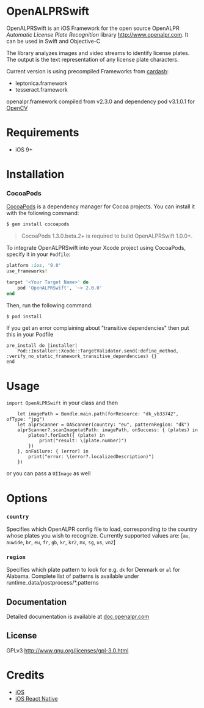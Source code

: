 # OpenALPRSwift
OpenALPRSwift is an iOS Framework for the open source OpenALPR *Automatic License Plate Recognition* library http://www.openalpr.com. It can be used in Swift and Objective-C

The library analyzes images and video streams to identify license plates.  The output is the text representation of any license plate characters.

Current version is using precompiled Frameworks from [cardash](https://github.com/cardash/react-native-openalpr/tree/master/ios/Frameworks):
* leptonica.framework
* tesseract.framework

openalpr.framework compiled from v2.3.0 and dependency pod v3.1.0.1 for [OpenCV](https://cocoapods.org/?q=opencv)

# Requirements
* iOS 9+

# Installation

### CocoaPods

[CocoaPods](http://cocoapods.org) is a dependency manager for Cocoa projects. You can install it with the following command:

```bash
$ gem install cocoapods
```

> CocoaPods 1.3.0.beta.2+ is required to build OpenALPRSwift 1.0.0+.

To integrate OpenALPRSwift into your Xcode project using CocoaPods, specify it in your `Podfile`:

```ruby
platform :ios, '9.0'
use_frameworks!

target '<Your Target Name>' do
    pod 'OpenALPRSwift', '~> 2.0.0'
end
```

Then, run the following command:

```bash
$ pod install
```
If you get an error complaining about "transitive dependencies" then put this in your Podfile

```
pre_install do |installer|
    Pod::Installer::Xcode::TargetValidator.send(:define_method, :verify_no_static_framework_transitive_dependencies) {}
end
```

# Usage

`import OpenALPRSwift`
in your class and then
```
    let imagePath = Bundle.main.path(forResource: "dk_vb33742", ofType: "jpg")
    let alprScanner = OAScanner(country: "eu", patternRegion: "dk")
    alprScanner?.scanImage(atPath: imagePath, onSuccess: { (plates) in
        plates?.forEach({ (plate) in
            print("result: \(plate.number)")
        })
    }, onFailure: { (error) in
        print("error: \(error?.localizedDescription)")
    })
```
or you can pass a `UIImage` as well 

# Options

### `country`
Specifies which OpenALPR config file to load, corresponding to the country whose plates you wish to recognize. Currently supported values are: [`au`, `auwide`, `br`, `eu`, `fr`, `gb`, `kr`, `kr2`, `mx`, `sg`, `us`, `vn2`]

### `region`
Specifies which plate pattern to look for e.g. `dk` for Denmark or `al` for Alabama. Complete list of patterns is available under runtime_data/postprocess/*.patterns

Documentation
---------------

Detailed documentation is available at [doc.openalpr.com](http://doc.openalpr.com/)

License
-------

GPLv3
http://www.gnu.org/licenses/gpl-3.0.html

# Credits
* [iOS](https://github.com/twelve17/openalpr-ios)
* [iOS React Native](https://github.com/cardash/react-native-openalpr)

